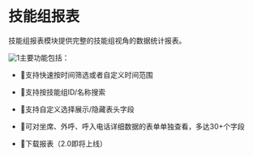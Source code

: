 技能组报表 
==========================

技能组报表模块提供完整的技能组视角的数据统计报表。

![1](https://static-aliyun-doc.oss-accelerate.aliyuncs.com/assets/img/zh-CN/1996978161/p264253.png)主要功能包括：

* 支持快速按时间筛选或者自定义时间范围

  

* 支持按技能组ID/名称搜索

  

* 支持自定义选择展示/隐藏表头字段

  

* 可对坐席、外呼、呼入电话详细数据的表单单独查看，多达30+个字段

  

* 下载报表（2.0即将上线）

  



